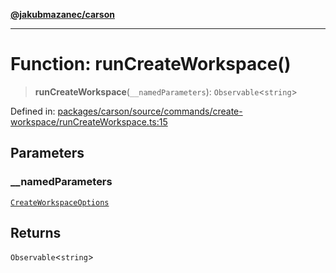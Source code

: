 [**@jakubmazanec/carson**](../README.md)

---

# Function: runCreateWorkspace()

> **runCreateWorkspace**(`__namedParameters`): `Observable`\<`string`\>

Defined in:
[packages/carson/source/commands/create-workspace/runCreateWorkspace.ts:15](https://github.com/jakubmazanec/tools/blob/b70ba93afff7f67760159378262d2c0b19cfed9e/packages/carson/source/commands/create-workspace/runCreateWorkspace.ts#L15)

## Parameters

### \_\_namedParameters

[`CreateWorkspaceOptions`](../type-aliases/CreateWorkspaceOptions.md)

## Returns

`Observable`\<`string`\>
